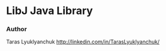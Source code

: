 # LibJ Java Library #

### Author ###

Taras Lyuklyanchuk
http://linkedin.com/in/TarasLyuklyanchuk/
